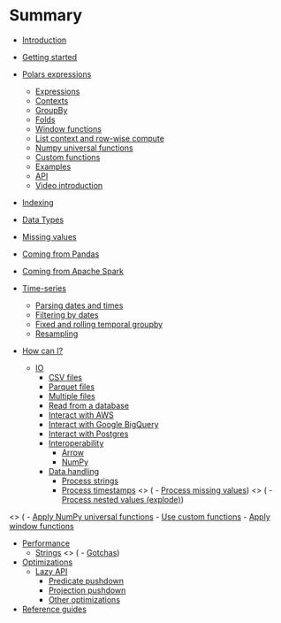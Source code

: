 # Summary

- [Introduction](introduction.md)
- [Getting started](quickstart/intro.md)
- [Polars expressions](dsl/intro.md)
  - [Expressions](dsl/expressions.md)
  - [Contexts](dsl/contexts.md)
  - [GroupBy](dsl/groupby.md)
  - [Folds](dsl/folds.md)
  - [Window functions](dsl/window_functions.md)
  - [List context and row-wise compute](dsl/list_context.md)
  - [Numpy universal functions](dsl/numpy.md)
  - [Custom functions](dsl/custom_functions.md)
  - [Examples](notebooks/introduction_polars.md)
  - [API](dsl/api.md)
  - [Video introduction](dsl/video_intro.md)
- [Indexing](indexing.md)
- [Data Types](datatypes.md)
- [Missing values](missing_data.md)
- [Coming from Pandas](coming_from_pandas.md)
- [Coming from Apache Spark](coming_from_spark.md)
- [Time-series](timeseries/intro.md)
  - [Parsing dates and times](timeseries/parsing_dates_times.md)
  - [Filtering by dates](timeseries/selecting_dates.md)
  - [Fixed and rolling temporal groupby](timeseries/temporal_groupby.md)
  - [Resampling](timeseries/resampling.md)

- [How can I?](howcani/intro.md)
  - [IO](howcani/io/intro.md)
    - [CSV files](howcani/io/csv.md)
    - [Parquet files](howcani/io/parquet.md)
    - [Multiple files](multiple_files/intro.md)
    - [Read from a database](howcani/io/read_db.md)
    - [Interact with AWS](howcani/io/aws.md)
    - [Interact with Google BigQuery](howcani/io/google-big-query.md)
    - [Interact with Postgres](howcani/io/postgres.md)
    - [Interoperability](howcani/interop/intro.md)
      - [Arrow](howcani/interop/arrow.md)
      - [NumPy](howcani/interop/numpy.md)
    - [Data handling](howcani/data/intro.md)
      - [Process strings](howcani/data/strings.md)
      - [Process timestamps](howcani/data/timestamps.md)
        \<> (        - [Process missing values](howcani/missing.md))
        \<> (        - [Process nested values (explode)](howcani/explode.md))

[//]: # (  - [Apply]&#40;howcani/apply/intro.md&#41;)
    \<> (        - [Apply NumPy universal functions](howcani/apply/numpy-ufuncs.md)
    - [Use custom functions](howcani/apply/udfs.md)
    - [Apply window functions](howcani/apply/window-functions.md)
- [Performance](performance/intro.md)
  - [Strings](performance/strings.md)
    \<> (    - [Gotchas](performance/gotchas.md))
- [Optimizations](optimizations/intro.md)
  - [Lazy API](optimizations/lazy/intro.md)
    - [Predicate pushdown](optimizations/lazy/predicate-pushdown.md)
    - [Projection pushdown](optimizations/lazy/projection-pushdown.md)
    - [Other optimizations](optimizations/lazy/other-optimizations.md)
- [Reference guides](references.md)
